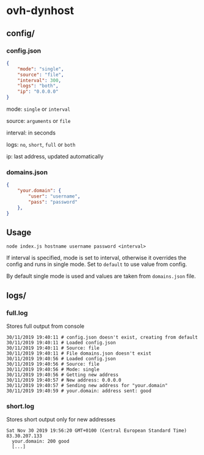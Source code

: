 # ovh-dynhost
## config/
### config.json
```json
{
	"mode": "single",
	"source": "file",
	"interval": 300,
	"logs": "both",
	"ip": "0.0.0.0"
}
```
mode: `single` or `interval`

source: `arguments` or `file`

interval: in seconds

logs: `no`, `short`, `full` or `both`

ip: last address, updated automatically
### domains.json
```json
{
	"your.domain": {
		"user": "username",
		"pass": "password"
	},
}
```

## Usage
`node index.js hostname username password <interval>`

If interval is specified, mode is set to interval, otherwise it overrides the config and runs in single mode. Set to `default` to use value from config.

 By default single mode is used and values are taken from `domains.json` file.

## logs/
### full.log
Stores full output from console
```
30/11/2019 19:40:11 # config.json doesn't exist, creating from default
30/11/2019 19:40:11 # Loaded config.json
30/11/2019 19:40:11 # Source: file
30/11/2019 19:40:11 # File domains.json doesn't exist
30/11/2019 19:40:56 # Loaded config.json
30/11/2019 19:40:56 # Source: file
30/11/2019 19:40:56 # Mode: single
30/11/2019 19:40:56 # Getting new address
30/11/2019 19:40:57 # New address: 0.0.0.0
30/11/2019 19:40:57 # Sending new address for "your.domain"
30/11/2019 19:40:59 # your.domain: address sent: good
```
### short.log
Stores short output only for new addresses
```
Sat Nov 30 2019 19:56:20 GMT+0100 (Central European Standard Time) 83.30.207.133
  your.domain: 200 good
  [...]
```